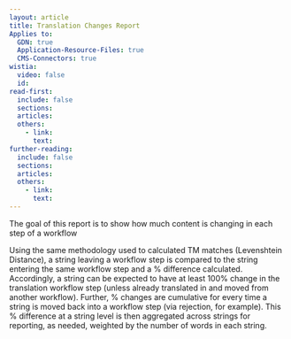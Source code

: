 ```yaml
---
layout: article
title: Translation Changes Report
Applies to:
  GDN: true
  Application-Resource-Files: true
  CMS-Connectors: true
wistia:
  video: false
  id:
read-first:
  include: false
  sections:
  articles:
  others:
    - link:
      text:
further-reading:
  include: false
  sections:
  articles:
  others:
    - link:
      text:
---
```


The goal of this report is to show how much content is changing in each step of a workflow

Using the same methodology used to calculated TM matches (Levenshtein Distance), a string leaving a workflow step is compared to the string entering the same workflow step and a % difference calculated. Accordingly, a string can be expected to have at least 100% change in the translation workflow step (unless already translated in and moved from another workflow). Further, % changes are cumulative for every time a string is moved back into a workflow step (via rejection, for example). This % difference at a string level  is then aggregated across strings for reporting, as needed, weighted by the number of words in each string.



